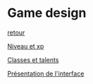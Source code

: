 # Game design
[retour](index)

[Niveau et xp](gamedesign/niveau)

[Classes et talents](gamedesign/classes)

[Présentation de l'interface](gamedesign/interface)
